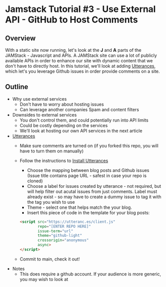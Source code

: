 # Jamstack Tutorial #3 - Use External API - GitHub to Host Comments

## Overview

With a static site now running, let's look at the **J** and **A** parts of the JAMStack - Javascript and APIs.  A JAMStack site can use a lot of publicly available APIs in order to enhance our site with dynamic content that we don't have to directly host.  In this tutorial, we'll look at adding [Utterances](https://utteranc.es/), which let's you leverage Github issues in order provide comments on a site.

## Outline

- Why use external services
    - Don't have to worry about hosting issues
    - Can leverage another companies Spam and content filters
- Downsides to external services
    - You don't control them, and could potentially run into API limits
    - Could be costly depending on the services
    - We'll look at hosting our own API services in the next article
- [Utterances](https://utteranc.es/)
    - Make sure comments are turned on (if you forked this repo, you will have to turn them on manually)
    - Follow the instructions to [Install Utterances](https://github.com/apps/utterances)
        - Choose the mapping between blog posts and Github issues (Issue title contains page URL - safest in case your repo is cloned)
        - Choose a label for issues created by utterance - not required, but will help filter out acutal issues from just comments.  Label must already exist - so may have to create a dummy issue to tag it with the tag you wish to use
        - Theme - select one that helps match the your blog.
        - Insert this piece of code in the template for your blog posts:

        ```html
        <script src="https://utteranc.es/client.js"
                repo="[ENTER REPO HERE]"
                issue-term="url"
                theme="github-light"
                crossorigin="anonymous"
                async>
        </script>
        ```

    - Commit to main, check it out!
- Notes
    - This does require a github account.  If your audience is more generic, you may wish to look at 

